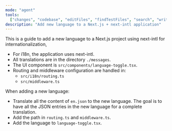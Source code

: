 ```yaml
---
mode: "agent"
tools:
  ["changes", "codebase", "editFiles", "findTestFiles", "search", "writeTest"]
description: "Add new language to a Next.js + next-intl application"
---
```


This is a guide to add a new language to a Next.js project using next-intl for internationalization,

- For i18n, the application uses next-intl.
- All translations are in the directory `./messages`.
- The UI component is `src/components/language-toggle.tsx`.
- Routing and middleware configuration are handled in:
  - `src/i18n/routing.ts`
  - `src/middleware.ts`

When adding a new language:

- Translate all the content of `en.json` to the new language. The goal is to have all the JSON entries in the new language for a complete translation.
- Add the path in `routing.ts` and `middleware.ts`.
- Add the language to `language-toggle.tsx`.
